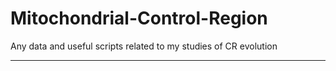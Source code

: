 # Mitochondrial-Control-Region
Any data and useful scripts related to my studies of CR evolution

---


